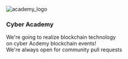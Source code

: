 

![academy_logo](https://user-images.githubusercontent.com/38258624/43077203-7e6be6f4-8e8f-11e8-8056-5387f4ea08d7.png)
### Cyber Academy
We're going to realize blockchain technology
<br>on cyber Acdemy blockchain events!
<br>We're always open for community pull requests

